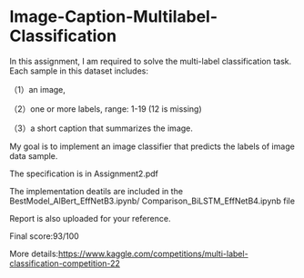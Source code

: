 # Image-Caption-Multilabel-Classification
In this assignment, I am required to solve the multi-label classification task. Each sample in this dataset includes:
  
（1）an image,

（2）one or more labels, range: 1-19 (12 is missing)
  
（3）a short caption that summarizes the image.
  
My goal is to implement an image classifier that predicts the labels of image data sample.

The specification is in Assignment2.pdf

The implementation deatils are included in the BestModel_AlBert_EffNetB3.ipynb/ Comparison_BiLSTM_EffNetB4.ipynb file

Report is also uploaded for your reference.

Final score:93/100

More details:https://www.kaggle.com/competitions/multi-label-classification-competition-22
